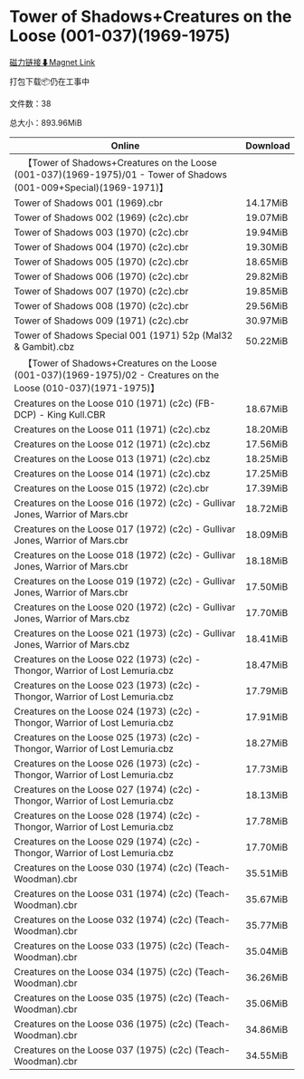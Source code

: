 # Tower of Shadows+Creatures on the Loose  (001-037)(1969-1975)

[磁力链接⬇Magnet Link](magnet:?xt=urn:btih:9a320ba40284b86cda05b6fbdb21d3f2ca06981a&dn=Tower%20of%20Shadows%2BCreatures%20on%20the%20Loose%20%20%28001-037%29%281969-1975%29)

打包下载📦仍在工事中

文件数：38

总大小：893.96MiB

Online | Download
--- | ---
&emsp;【Tower of Shadows+Creatures on the Loose  (001-037)(1969-1975)/01 - Tower of Shadows (001-009+Special)(1969-1971)】 | 
Tower of Shadows 001 (1969).cbr | 14.17MiB
Tower of Shadows 002 (1969) (c2c).cbr | 19.07MiB
Tower of Shadows 003 (1970) (c2c).cbr | 19.94MiB
Tower of Shadows 004 (1970) (c2c).cbr | 19.30MiB
Tower of Shadows 005 (1970) (c2c).cbr | 18.65MiB
Tower of Shadows 006 (1970) (c2c).cbr | 29.82MiB
Tower of Shadows 007 (1970) (c2c).cbr | 19.85MiB
Tower of Shadows 008 (1970) (c2c).cbr | 29.56MiB
Tower of Shadows 009 (1971) (c2c).cbr | 30.97MiB
Tower of Shadows Special 001 (1971) 52p (Mal32 & Gambit).cbz | 50.22MiB
&emsp;【Tower of Shadows+Creatures on the Loose  (001-037)(1969-1975)/02 - Creatures on the Loose (010-037)(1971-1975)】 | 
Creatures on the Loose 010 (1971) (c2c) (FB-DCP) - King Kull.CBR | 18.67MiB
Creatures on the Loose 011 (1971) (c2c).cbz | 18.20MiB
Creatures on the Loose 012 (1971) (c2c).cbz | 17.56MiB
Creatures on the Loose 013 (1971) (c2c).cbz | 18.25MiB
Creatures on the Loose 014 (1971) (c2c).cbz | 17.25MiB
Creatures on the Loose 015 (1972) (c2c).cbr | 17.39MiB
Creatures on the Loose 016 (1972) (c2c) - Gullivar Jones, Warrior of Mars.cbr | 18.72MiB
Creatures on the Loose 017 (1972) (c2c) - Gullivar Jones, Warrior of Mars.cbr | 18.09MiB
Creatures on the Loose 018 (1972) (c2c) - Gullivar Jones, Warrior of Mars.cbr | 18.18MiB
Creatures on the Loose 019 (1972) (c2c) - Gullivar Jones, Warrior of Mars.cbr | 17.50MiB
Creatures on the Loose 020 (1972) (c2c) - Gullivar Jones, Warrior of Mars.cbz | 17.70MiB
Creatures on the Loose 021 (1973) (c2c) - Gullivar Jones, Warrior of Mars.cbz | 18.41MiB
Creatures on the Loose 022 (1973) (c2c) - Thongor, Warrior of Lost Lemuria.cbz | 18.47MiB
Creatures on the Loose 023 (1973) (c2c) - Thongor, Warrior of Lost Lemuria.cbz | 17.79MiB
Creatures on the Loose 024 (1973) (c2c) - Thongor, Warrior of Lost Lemuria.cbz | 17.91MiB
Creatures on the Loose 025 (1973) (c2c) - Thongor, Warrior of Lost Lemuria.cbz | 18.27MiB
Creatures on the Loose 026 (1973) (c2c) - Thongor, Warrior of Lost Lemuria.cbz | 17.73MiB
Creatures on the Loose 027 (1974) (c2c) - Thongor, Warrior of Lost Lemuria.cbz | 18.13MiB
Creatures on the Loose 028 (1974) (c2c) - Thongor, Warrior of Lost Lemuria.cbz | 17.78MiB
Creatures on the Loose 029 (1974) (c2c) - Thongor, Warrior of Lost Lemuria.cbz | 17.70MiB
Creatures on the Loose 030 (1974) (c2c) (Teach-Woodman).cbr | 35.51MiB
Creatures on the Loose 031 (1974) (c2c) (Teach-Woodman).cbr | 35.67MiB
Creatures on the Loose 032 (1974) (c2c) (Teach-Woodman).cbr | 35.77MiB
Creatures on the Loose 033 (1975) (c2c) (Teach-Woodman).cbr | 35.04MiB
Creatures on the Loose 034 (1975) (c2c) (Teach-Woodman).cbr | 36.26MiB
Creatures on the Loose 035 (1975) (c2c) (Teach-Woodman).cbr | 35.06MiB
Creatures on the Loose 036 (1975) (c2c) (Teach-Woodman).cbr | 34.86MiB
Creatures on the Loose 037 (1975) (c2c) (Teach-Woodman).cbr | 34.55MiB